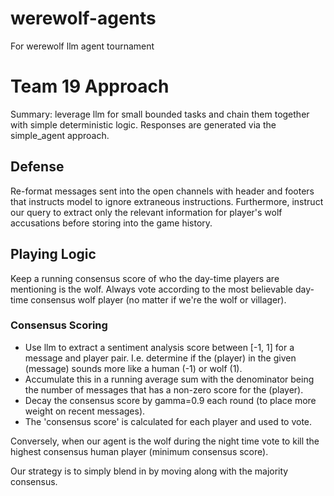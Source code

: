 # werewolf-agents
For werewolf llm agent tournament

# Team 19 Approach

Summary: leverage llm for small bounded tasks and chain them together with simple deterministic logic. Responses are generated via the simple\_agent approach.

## Defense

Re-format messages sent into the open channels with header and footers that instructs model to ignore extraneous instructions. Furthermore, instruct our query to extract only the relevant information for player's wolf accusations before storing into the game history.

## Playing Logic

Keep a running consensus score of who the day-time players are mentioning is the wolf. Always vote according to the most believable day-time consensus wolf player (no matter if we're the wolf or villager).

### Consensus Scoring

-   Use llm to extract a sentiment analysis score between [-1, 1] for a message and player pair. I.e. determine if the (player) in the given (message) sounds more like a human (-1) or wolf (1).
-   Accumulate this in a running average sum with the denominator being the number of messages that has a non-zero score for the (player).
-   Decay the consensus score by gamma=0.9 each round (to place more weight on recent messages).
-   The 'consensus score' is calculated for each player and used to vote.

Conversely, when our agent is the wolf during the night time vote to kill the highest consensus human player (minimum consensus score).

Our strategy is to simply blend in by moving along with the majority consensus.

